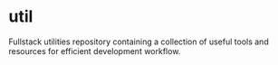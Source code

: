 # util
Fullstack utilities repository containing a collection of useful tools and resources for efficient development workflow.
